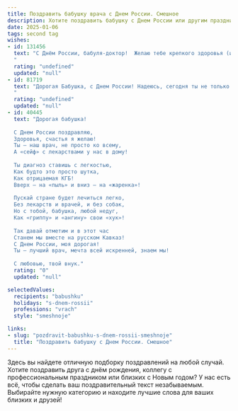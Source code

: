 ```yaml
---
title: Поздравить бабушку врача с Днем России. Смешное
description: Хотите поздравить бабушку с Днем России или другим праздником? Наш ИИ создаст незабываемое поздравление, а вы обязательно выделитесь среди других.  
date: 2025-01-06
tags: second tag
wishes:
- id: 131456
  text: "С Днём России, бабуля-доктор!  Желаю тебе крепкого здоровья (и чтобы пациенты не портили его!),  острого ума (чтоб диагнозы ставить верные, а не как в анекдотах!), и море позитива, больше, чем таблеток в твоей аптечке!  Пусть этот праздник будет таким же ярким и запоминающимся, как твой диплом с отличием (или как твой самый смешной случай из медицинской практики)!
  "
  rating: "undefined"
  updated: "null"
- id: 81719
  text: "Дорогая Бабушка, с Днем России! Надеюсь, сегодня ты не только лечишь людей, но и лечишь свою совесть за то огромное количество \"нельзя\" и \"не трогай!\", которые внушала нам в детстве! 😄
  "
  rating: "undefined"
  updated: "null"
- id: 40445
  text: "Дорогая бабушка!
  
  С Днем России поздравляю,
  Здоровья, счастья я желаю!
  Ты — наш врач, не просто ко всему,
  А «сейф» с лекарствами у нас в дому!
  
  Ты диагноз ставишь с легкостью,
  Как будто это просто шутка,
  Как отрицаемая КГБ!
  Вверх – на «пыль» и вниз – на «жаренка»!
  
  Пускай стране будет лечиться легко,
  Без лекарств и врачей, и без собак,
  Но с тобой, бабушка, любой недуг,
  Как «гриппу» и «ангину» свои «хук»!
  
  Так давай отметим и в этот час
  Станем мы вместе на русском Кавказ!
  С Днем России, моя дорогая!
  Ты — лучший врач, мечта всей искренней, знаем мы!
  
  С любовью, твой внук."
  rating: "0"
  updated: "null"

selectedValues:
  recipients: "babushku"
  holidays: "s-dnem-rossii"
  professions: "vrach"
  style: "smeshnoje"

links:
- slug: "pozdravit-babushku-s-dnem-rossii-smeshnoje"
  title: "Поздравить бабушку с Днем России. Смешное"
---
```


Здесь вы найдете отличную подборку поздравлений на любой случай. 
Хотите поздравить друга с днём рождения, коллегу с профессиональным праздником или близких с Новым годом? У нас есть всё, чтобы сделать ваш поздравительный текст незабываемым. Выбирайте нужную категорию и находите лучшие слова для ваших близких и друзей!
